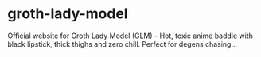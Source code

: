 # groth-lady-model
Official website for Groth Lady Model (GLM) - Hot, toxic anime baddie with black lipstick, thick thighs and zero chill. Perfect for degens chasing...
